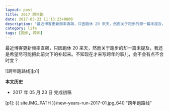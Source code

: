 ```yaml
---
layout: post
title: 2017 跨年跑
date: 2017-05-23 11:13:23+0800
description: "最近博客更新频率直飙，只因跑休 20 来天，然而关于跑步的却一篇未提及，我还是希望尽可能把此前欠下的补起来。不知现在才来写跨年的事儿，会不会有点不合时宜？"
category: life
tags: [跑步, 跨年]
---
```


最近博客更新频率直飙，只因跑休 20 来天，然而关于跑步的却一篇未提及，我还是希望尽可能把此前欠下的补起来。不知现在才来写跨年的事儿，会不会有点不合时宜？

![跨年跑路线][p1]

**本文历史**

* 2017 年 05 月 23 日 完成初稿

[p1]: {{ site.IMG_PATH }}/new-years-run-2017-01.jpg_640 "跨年跑路线"
